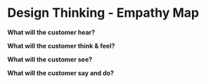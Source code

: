 <h1> Design Thinking - Empathy Map </h1>  

**What will the customer hear?**  
  
**What will the customer think & feel?**  
  
**What will the customer see?**  
  
**What will the customer say and do?**  

